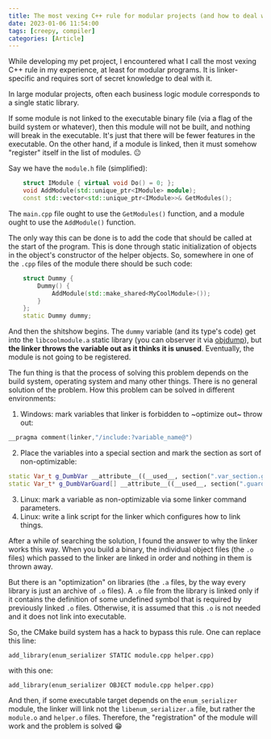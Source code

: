 ```yaml
---
title: The most vexing C++ rule for modular projects (and how to deal with it)
date: 2023-01-06 11:54:00
tags: [creepy, compiler]
categories: [Article]
---
```


While developing my pet project,
I encountered what I call the most vexing C++ rule in my experience,
at least for modular programs.
It is linker-specific and requires sort of secret knowledge to deal with it.

In large modular projects, often each business logic module corresponds to a single static library.

If some module is not linked to the executable binary file (via a flag of the build system or whatever),
then this module will not be built, and nothing will break in the executable.
It's just that there will be fewer features in the executable.
On the other hand, if a module is linked, then it must somehow "register" itself in the list of modules. 😐

Say we have the `module.h` file (simplified):
```c++
    struct IModule { virtual void Do() = 0; };
    void AddModule(std::unique_ptr<IModule> module);
    const std::vector<std::unique_ptr<IModule>>& GetModules();
```

The `main.cpp` file ought to use the `GetModules()` function, and a module ought to use the `AddModule()` function.

The only way this can be done is to add the code that should be called at the start of the program.
This is done through static initialization of objects in the object's constructor of the helper objects.
So, somewhere in one of the `.cpp` files of the module there should be such code:
```c++
    struct Dummy {
        Dummy() {
            AddModule(std::make_shared<MyCoolModule>());
        }
    };
    static Dummy dummy;
```

And then the shitshow begins. The `dummy` variable (and its type's code) get into the `libcoolmodule.a` static library
(you can observer it via [objdump](https://en.wikipedia.org/wiki/Objdump)), but **the linker throws the variable out
as it thinks it is unused**.
Eventually, the module is not going to be registered.

The fun thing is that the process of solving this problem depends on the build system,
operating system and many other things.
There is no general solution of the problem.
How this problem can be solved in different environments:
1. Windows: mark variables that linker is forbidden to ~optimize out~ throw out:
```c++
__pragma comment(linker,"/include:?variable_name@")
```
2. Place the variables into a special section and mark the section as sort of non-optimizable:
```c++
static Var_t g_DumbVar __attribute__((__used__, section(".var_section.g_DumbVar"))) = (const Var_t) X_MARKER;
static Var_t* g_DumbVarGuard[] __attribute__((__used__, section(".guard"))) = { &g_DumbVar };
```
3. Linux: mark a variable as non-optimizable via some linker command parameters.
3. Linux: write a link script for the linker which configures how to link things.

After a while of searching the solution, I found the answer to why the linker works this way.
When you build a binary, the individual object files (the `.o` files) which passed to the linker are linked in order and nothing in them is thrown away.

But there is an "optimization" on libraries (the `.a` files, by the way every library is just an archive of `.o` files).
A `.o` file from the library is linked only if it contains the definition of some undefined symbol that is required by previously linked `.o` files.
Otherwise, it is assumed that this `.o` is not needed and it does not link into executable.

So, the CMake build system has a hack to bypass this rule. One can replace this line:
```
add_library(enum_serializer STATIC module.cpp helper.cpp)
```
with this one:
```
add_library(enum_serializer OBJECT module.cpp helper.cpp)
```
And then, if some executable target depends on the `enum_serializer` module, the linker will link not the `libenum_serializer.a` file,
but rather the `module.o` and `helper.o` files.
Therefore, the "registration" of the module will work and the problem is solved 😁

